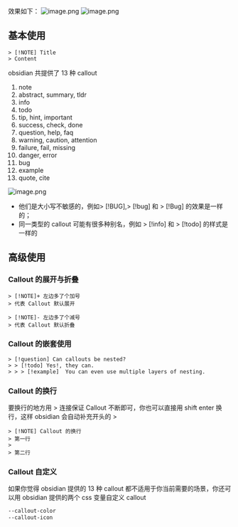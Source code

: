 效果如下：
![image.png](https://cloud.intro-iu.top:738/d/ThreeBody/ZeroHzzzzPic/202409160301191.png)
![image.png](https://cloud.intro-iu.top:738/d/ThreeBody/ZeroHzzzzPic/202409160302998.png)

## 基本使用

```callout
> [!NOTE] Title
> Content
```

obsidian 共提供了 13 种 callout

1. note
2. abstract, summary, tldr
3. info
4. todo
5. tip, hint, important
6. success, check, done
7. question, help, faq
8. warning, caution, attention
9. failure, fail, missing
10. danger, error
11. bug
12. example
13. quote, cite

![image.png](https://cloud.intro-iu.top:738/d/ThreeBody/ZeroHzzzzPic/202409160304637.png)

-   他们是大小写不敏感的，例如> [!BUG],> [!bug] 和 > [!Bug] 的效果是一样的；
-   同一类型的 callout 可能有很多种别名，例如 > [!info] 和 > [!todo] 的样式是一样的

## 高级使用

### Callout 的展开与折叠

```callout
> [!NOTE]+ 左边多了个加号
> 代表 Callout 默认展开

> [!NOTE]- 左边多了个减号
> 代表 Callout 默认折叠
```

### Callout 的嵌套使用

```callout
> [!question] Can callouts be nested?
> > [!todo] Yes!, they can.
> > > [!example]  You can even use multiple layers of nesting.
```

### Callout 的换行

要换行的地方用 > 连接保证 Callout 不断即可，你也可以直接用 shift enter 换行，这样 obsidian 会自动补充开头的 >

```callout
> [!NOTE] Callout 的换行
> 第一行
>
> 第二行
```

### Callout 自定义

如果你觉得 obsidian 提供的 13 种 callout 都不适用于你当前需要的场景，你还可以用 obsidian 提供的两个 css 变量自定义 callout

```css
--callout-color
--callout-icon
```
